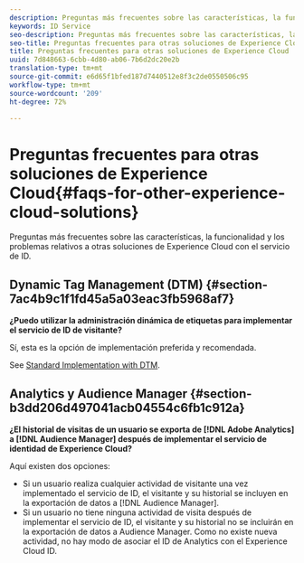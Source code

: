 ```yaml
---
description: Preguntas más frecuentes sobre las características, la funcionalidad y los problemas relativos a otras soluciones de Experience Cloud con el servicio de ID.
keywords: ID Service
seo-description: Preguntas más frecuentes sobre las características, la funcionalidad y los problemas relativos a otras soluciones de Experience Cloud con el servicio de ID.
seo-title: Preguntas frecuentes para otras soluciones de Experience Cloud
title: Preguntas frecuentes para otras soluciones de Experience Cloud
uuid: 7d848663-6cbb-4d80-ab06-7b6d2dc20e2b
translation-type: tm+mt
source-git-commit: e6d65f1bfed187d7440512e8f3c2de0550506c95
workflow-type: tm+mt
source-wordcount: '209'
ht-degree: 72%

---
```



# Preguntas frecuentes para otras soluciones de Experience Cloud{#faqs-for-other-experience-cloud-solutions}

Preguntas más frecuentes sobre las características, la funcionalidad y los problemas relativos a otras soluciones de Experience Cloud con el servicio de ID.

## Dynamic Tag Management (DTM) {#section-7ac4b9c1f1fd45a5a03eac3fb5968af7}

**¿Puedo utilizar la administración dinámica de etiquetas para implementar el servicio de ID de visitante?**

Sí, esta es la opción de implementación preferida y recomendada.

See [Standard Implementation with DTM](../implementation-guides/standard.md#concept-89cd0199a9634fc48644f2d61e3d2445).

## Analytics y Audience Manager {#section-b3dd206d497041acb04554c6fb1c912a}

**¿El historial de visitas de un usuario se exporta de [!DNL Adobe Analytics] a [!DNL Audience Manager] después de implementar el servicio de identidad de Experience Cloud?**

Aquí existen dos opciones:

* Si un usuario realiza cualquier actividad de visitante una vez implementado el servicio de ID, el visitante y su historial se incluyen en la exportación de datos a [!DNL Audience Manager].
* Si un usuario no tiene ninguna actividad de visita después de implementar el servicio de ID, el visitante y su historial no se incluirán en la exportación de datos a Audience Manager. Como no existe nueva actividad, no hay modo de asociar el ID de Analytics con el Experience Cloud ID.

